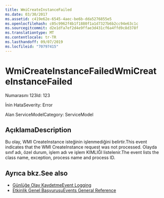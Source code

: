 ```yaml
---
title: WmiCreateInstanceFailed
ms.date: 03/30/2017
ms.assetid: c419e62e-6545-4aec-be6b-dda5276855e5
ms.openlocfilehash: c05c9962f4b1f1880f1a1d7327b6b2cc94e63c1c
ms.sourcegitcommit: d2e1dfa7ef2d4e9ffae3d431cf6a4ffd9c8d378f
ms.translationtype: MT
ms.contentlocale: tr-TR
ms.lasthandoff: 09/07/2019
ms.locfileid: "70797415"
---
```

# <a name="wmicreateinstancefailed"></a><span data-ttu-id="04dd0-102">WmiCreateInstanceFailed</span><span class="sxs-lookup"><span data-stu-id="04dd0-102">WmiCreateInstanceFailed</span></span>
<span data-ttu-id="04dd0-103">Numarasını 123</span><span class="sxs-lookup"><span data-stu-id="04dd0-103">Id: 123</span></span>  
  
 <span data-ttu-id="04dd0-104">İnin Hata</span><span class="sxs-lookup"><span data-stu-id="04dd0-104">Severity: Error</span></span>  
  
 <span data-ttu-id="04dd0-105">Alan ServiceModel</span><span class="sxs-lookup"><span data-stu-id="04dd0-105">Category: ServiceModel</span></span>  
  
## <a name="description"></a><span data-ttu-id="04dd0-106">Açıklama</span><span class="sxs-lookup"><span data-stu-id="04dd0-106">Description</span></span>  
 <span data-ttu-id="04dd0-107">Bu olay, WMI CreateInstance isteğinin işlenmediğini belirtir.</span><span class="sxs-lookup"><span data-stu-id="04dd0-107">This event indicates that the WMI CreateInstance request was not processed.</span></span> <span data-ttu-id="04dd0-108">Olayda sınıf adı, özel durum, işlem adı ve işlem KIMLIĞI listelenir.</span><span class="sxs-lookup"><span data-stu-id="04dd0-108">The event lists the class name, exception, process name and process ID.</span></span>  
  
## <a name="see-also"></a><span data-ttu-id="04dd0-109">Ayrıca bkz.</span><span class="sxs-lookup"><span data-stu-id="04dd0-109">See also</span></span>

- [<span data-ttu-id="04dd0-110">Günlüğe Olay Kaydetme</span><span class="sxs-lookup"><span data-stu-id="04dd0-110">Event Logging</span></span>](index.md)
- [<span data-ttu-id="04dd0-111">Etkinlik Genel Başvurusu</span><span class="sxs-lookup"><span data-stu-id="04dd0-111">Events General Reference</span></span>](events-general-reference.md)
